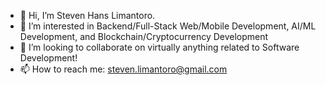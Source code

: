 - 👋 Hi, I’m Steven Hans Limantoro. 
- 👀 I’m interested in Backend/Full-Stack Web/Mobile Development, AI/ML Development, and Blockchain/Cryptocurrency Development
- 💞️ I’m looking to collaborate on virtually anything related to Software Development!
- 📫 How to reach me: steven.limantoro@gmail.com

<!---
StevenWuzz/StevenWuzz is a ✨ special ✨ repository because its `README.md` (this file) appears on your GitHub profile.
You can click the Preview link to take a look at your changes.
--->

